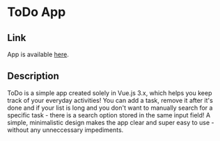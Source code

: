 # ToDo App

## Link

App is available [here](https://unruffled-newton-0ca859.netlify.app).

## Description

ToDo is a simple app created solely in Vue.js 3.x, which helps you keep track of your everyday activities! You can add a task, remove it after it's done and if your list is long and you don't want to manually search for a specific task - there is a search option stored in the same input field! A simple, minimalistic design makes the app clear and super easy to use - without any unneccessary impediments. 
